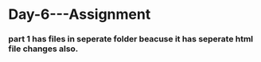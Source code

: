 # Day-6---Assignment

### part 1 has files in seperate folder beacuse it has seperate html file changes also.
